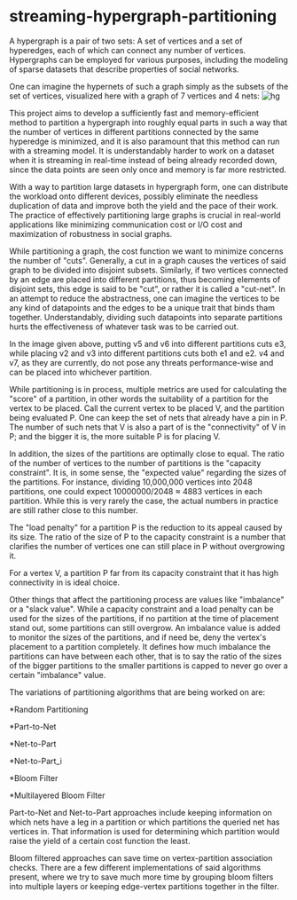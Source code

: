 # streaming-hypergraph-partitioning

A hypergraph is a pair of two sets: A set of vertices and a set of hyperedges, each of which can connect any number of vertices. 
Hypergraphs can be employed for various purposes, including the modeling of sparse datasets that describe properties of social networks.

One can imagine the hypernets of such a graph simply as the subsets of the set of vertices, visualized here with a graph of 7 vertices and 4 nets:
![hg](https://user-images.githubusercontent.com/39488383/75326044-f6594c80-588a-11ea-9cb6-9193b101317a.png)

This project aims to develop a sufficiently fast and memory-efficient method to partition a hypergraph into roughly equal parts in such a way that the number of vertices in different partitions connected by the same hyperedge is minimized, and it is also paramount that this method can run with a streaming model. 
It is understandably harder to work on a dataset when it is streaming in real-time instead of being already recorded down, since 
the data points are seen only once and memory is far more restricted.

With a way to partition large datasets in hypergraph form, one can distribute the workload onto different devices, 
possibly eliminate the needless duplication of data and improve both the yield and the pace of their work. 
The practice of effectively partitioning large graphs is crucial in real-world applications like minimizing communication cost or I/O cost and maximization of robustness in social graphs.

While partitioning a graph, the cost function we want to minimize concerns the number of "cuts". Generally, a cut in a graph causes the vertices of said graph to be divided into disjoint subsets. Similarly, if two vertices connected by an edge are placed into different partitions, thus becoming elements of disjoint sets, this edge is said to be "cut", or rather it is called a "cut-net".
In an attempt to reduce the abstractness, one can imagine the vertices to be any kind of datapoints and the edges to be a unique trait that binds tham together. Understandably, dividing such datapoints into separate partitions hurts the effectiveness of whatever task was to be carried out.

In the image given above, putting v5 and v6 into different partitions cuts e3, while placing v2 and v3 into different partitions cuts both e1 and e2. v4 and v7, as they are currently, do not pose any threats performance-wise and can be placed into whichever partition.

While partitioning is in process, multiple metrics are used for calculating the "score" of a partition, in other words the suitability of a partition for the vertex to be placed. Call the current vertex to be placed V, and the partition being evaluated P. One can keep the set of nets that already have a pin in P. The number of such nets that V is also a part of is the "connectivity" of V in P; and the bigger it is, the more suitable P is for placing V.

In addition, the sizes of the partitions are optimally close to equal. The ratio of the number of vertices to the number of partitions is the "capacity constraint". It is, in some sense, the "expected value" regarding the sizes of the partitions. For instance, dividing 10,000,000 vertices into 2048 partitions, one could expect 10000000/2048 ≈ 4883 vertices in each partition. While this is very rarely the case, the actual numbers in practice are still rather close to this number.

The "load penalty" for a partition P is the reduction to its appeal caused by its size. The ratio of the size of P to the capacity constraint is a number that clarifies the number of vertices one can still place in P without overgrowing it.    

For a vertex V, a partition P far from its capacity constraint that it has high connectivity in is ideal choice.

Other things that affect the partitioning process are values like "imbalance" or a "slack value". While a capacity constraint and a load penalty can be used for the sizes of the partitions, if no partition at the time of placement stand out, some partitions can still overgrow. An imbalance value is added to monitor the sizes of the partitions, and if need be, deny the vertex's placement to a partition completely. It defines how much imbalance the partitions can have between each other, that is to say the ratio of the sizes of the bigger partitions to the smaller partitions is capped to never go over a certain "imbalance" value.  

The variations of partitioning algorithms that are being worked on are:

*Random Partitioning

*Part-to-Net

*Net-to-Part

*Net-to-Part_i

*Bloom Filter

*Multilayered Bloom Filter

Part-to-Net and Net-to-Part approaches include keeping information on which nets have a leg
in a partition or which partitions the queried net has vertices in. That information is used
for determining which partition would raise the yield of a certain cost function the least.

Bloom filtered approaches can save time on vertex-partition association checks. There are 
a few different implementations of said algorithms present, where we try to save much more
time by grouping bloom filters into multiple layers or keeping edge-vertex partitions
together in the filter.
